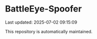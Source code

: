 # BattleEye-Spoofer

Last updated: 2025-07-02 09:15:09

This repository is automatically maintained.
